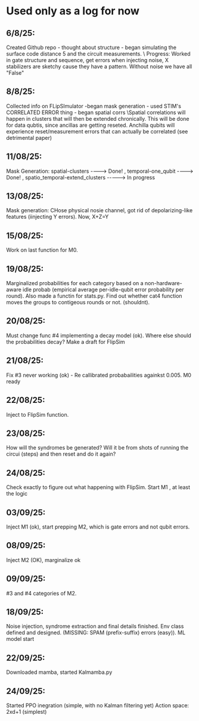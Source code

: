 # Used only as a log for now



## 6/8/25:


 Created Github repo - thought about structure - began simulating the surface code distance 5 and the circuit measurements. \\ Progress: Worked in gate structure and sequence, get errors when injecting noise, X stabilizers are sketchy cause they have a pattern. Without noise we have all "False"


## 8/8/25: 

Collected info on FLipSImulator -began mask generation - used STIM's CORRELATED ERROR thing - began spatial corrs \\Spatial correlations will happen in clusters that will then be extended chronically. This will be done for data qubtis, since ancillas are getting reseted. Anchilla qubits will experience reset/measurement errors that can actually be correlated (see detrimental paper)


## 11/08/25:

Mask Generation: spatial-clusters ----> Done!   ,   temporal-one_qubit ----> Done!  , spatio_temporal-extend_clusters  -----> In progress


## 13/08/25:

Mask generation: CHose physical nosie channel, got rid of depolarizing-like features (iinjecting Y errors). Now, X+Z=Y

## 15/08/25:

Work on last function for M0. 

## 19/08/25:

Marginalized probabilities for each category based on a non-hardware-aware idle probab (empirical average per-idle-qubit error probability per round). 
Also made a functin for stats.py. Find out whether cat4 function moves the groups to contigeous rounds or not. (shouldnt). 

## 20/08/25:

Must change func #4 implementing a decay model (ok). Where else should the probabilities decay? Make a draft for FlipSim

## 21/08/25: 

Fix #3 never working (ok) - Re callibrated probabailities againkst 0.005. 
M0 ready

## 22/08/25:

Inject to FlipSim function. 

## 23/08/25:

How will the syndromes be generated? Will it be from shots of running the circui (steps) and then reset and do it again?

## 24/08/25: 

Check exactly to figure out what happening with FlipSim. Start M1 , at least the logic


## 03/09/25:

Inject M1 (ok), start prepping M2, which is gate errors and not qubit errors. 

## 08/09/25: 

Inject M2 (OK), marginalize ok

## 09/09/25: 

#3 and #4 categories of M2.



## 18/09/25: 


Noise injection, syndrome extraction and final details finished. Env class defined and designed. 
(MISSING: SPAM (prefix-suffix) errors (easy)). 
ML model start

## 22/09/25:
Downloaded mamba, started Kalmamba.py 


## 24/09/25:

Started PPO inegration (simple, with no Kalman filtering yet)
Action space: 2xd+1 (simplest)

